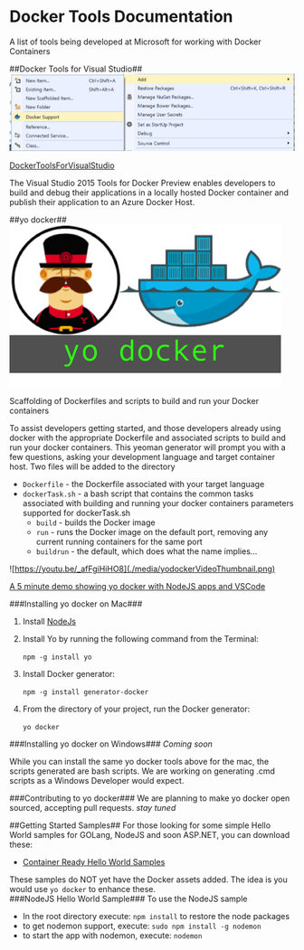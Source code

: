 # Docker Tools Documentation
A list of tools being developed at Microsoft for working with Docker Containers

##Docker Tools for Visual Studio##
![Docker Tools for Visual Studio](./media/DockerToolsForVSLogo.png)


[DockerToolsForVisualStudio ](http://aka.ms/DockerToolsForVS)

The Visual Studio 2015 Tools for Docker Preview enables developers to build and debug their applications in a locally hosted Docker container and publish their application to an Azure Docker Host. 


##yo docker##
![yo docker](./media/yodockerLogo.png)

Scaffolding of Dockerfiles and scripts to build and run your Docker containers

To assist developers getting started, and those developers already using docker with the appropriate Dockerfile and associated scripts to build and run your docker containers. This yeoman generator will prompt you with a few questions, asking your development language and target container host. Two files will be added to the directory

- `Dockerfile` - the Dockerfile associated with your target language
- `dockerTask.sh` - a bash script that contains the common tasks associated with building and running your docker containers
	parameters supported for  dockerTask.sh
	- `build` - builds the Docker image
	- `run` - runs the Docker image on the default port, removing any current running containers for the same port
	- `buildrun` - the default, which does what the name implies...

![https://youtu.be/_afFgiHiHO8](./media/yodockerVideoThumbnail.png)

[A 5 minute demo showing yo docker with NodeJS apps and VSCode](https://youtu.be/p1F-398z1_4)


###Installing yo docker on Mac###
1. Install [NodeJs](http://nodejs.org)
2. Install Yo by running the following command from the Terminal:

	`npm -g install yo`

3. Install Docker generator:

	`npm -g install generator-docker`
4. From the directory of your project, run the Docker generator:

	`yo docker`

###Installing yo docker on Windows###
*Coming soon*

While you can install the same yo docker tools above for the mac, the scripts generated are bash scripts. We are working on generating .cmd scripts as a Windows Developer would expect.

###Contributing to yo docker###
We are planning to make yo docker open sourced, accepting pull requests. *stay tuned*

##Getting Started Samples##
For those looking for some simple Hello World samples for GOLang, NodeJS and soon ASP.NET, you can download these:
- [Container Ready Hello World Samples](https://github.com/Microsoft/dockertools-sampleprojects)

These samples do NOT yet have the Docker assets added. The idea is you would use `yo docker` to enhance these.  
###NodeJS Hello World Sample###
To use the NodeJS sample
- In the root directory execute: `npm install` to restore the node packages
- to get nodemon support, execute: `sudo npm install -g nodemon`
- to start the app with nodemon, execute: `nodemon`
